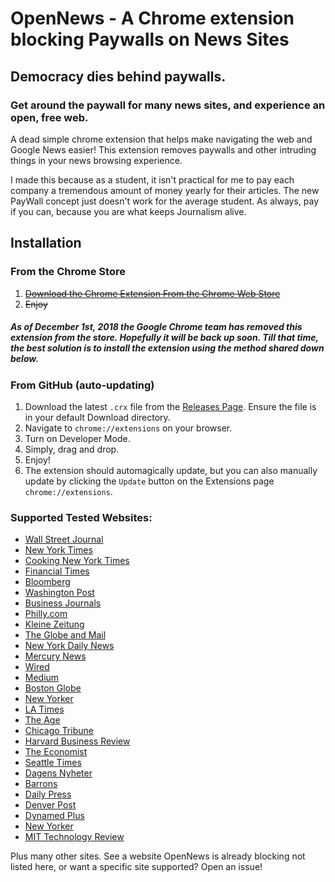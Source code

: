 # OpenNews - A Chrome extension blocking Paywalls on News Sites
## Democracy dies behind paywalls.
### Get around the paywall for many news sites, and experience an open, free web.
A dead simple chrome extension that helps make navigating the web and Google News easier! This extension removes paywalls and other intruding things in your news browsing experience. 

I made this because as a student, it isn't practical for me to pay each company a tremendous amount of money yearly for their articles. The new PayWall concept just doesn't work for the average student. As always, pay if you can, because you are what keeps Journalism alive. 

## Installation
### From the Chrome Store
 1. ~~[Download the Chrome Extension From the Chrome Web Store](https://chrome.google.com/webstore/detail/baipbjbpocokgmeemmmgnkbknjfpackn/)~~
 2. ~~Enjoy~~
 
##### As of December 1st, 2018 the Google Chrome team has removed this extension from the store. Hopefully it will be back up soon. Till that time, the best solution is to install the extension using the method shared down below.

### From GitHub (auto-updating)
 1. Download the latest `.crx` file from the [Releases
    Page](https://github.com/rushilsrivastava/OpenNews/releases). Ensure the file is in your default Download directory.
 2. Navigate to `chrome://extensions` on your browser.
 3. Turn on Developer Mode.
 4. Simply, drag and drop.
 5. Enjoy!
 6. The extension should automagically update, but you can also manually update by clicking the `Update` button on the Extensions page `chrome://extensions`.

### Supported Tested Websites:
* [Wall Street Journal](https://www.wsj.com/)
* [New York Times](https://www.nytimes.com/)
* [Cooking New York Times](https://cooking.nytimes.com/)
* [Financial Times](https://www.ft.com/)
* [Bloomberg](https://www.bloomberg.com/)
* [Washington Post](https://www.washingtonpost.com)
* [Business Journals](https://www.bizjournals.com/)
* [Philly.com](https://www.philly.com/)
* [Kleine Zeitung](http://www.kleinezeitung.at/)
* [The Globe and Mail](https://www.theglobeandmail.com/)
* [New York Daily News](http://www.nydailynews.com/)
* [Mercury News](https://www.mercurynews.com/)
* [Wired](https://wired.com/)
* [Medium](https://medium.com/)
* [Boston Globe](https://bostonglobe.com/)
* [New Yorker](https://www.newyorker.com/)
* [LA Times](http://latimes.com/)
* [The Age](https://www.theage.com.au/)
* [Chicago Tribune](http://www.chicagotribune.com/)
* [Harvard Business Review](https://hbr.org/)
* [The Economist](https://www.economist.com/)
* [Seattle Times](https://www.seattletimes.com/)
* [Dagens Nyheter](https://dn.se)
* [Barrons](https://www.barrons.com/)
* [Daily Press](https://www.dailypress.com/)
* [Denver Post](https://www.denverpost.com/)
* [Dynamed Plus](http://www.dynamed.com/)
* [New Yorker](https://www.newyorker.com/)
* [MIT Technology Review](https://technologyreview.org/)

Plus many other sites. See a website OpenNews is already blocking not listed here, or want a specific site supported? Open an issue!
